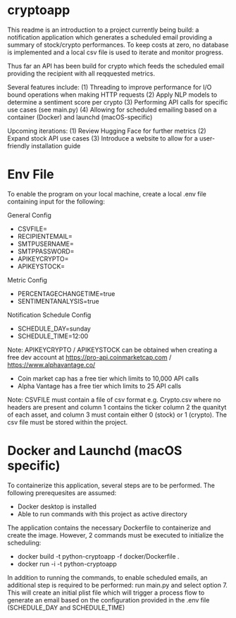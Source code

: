 # cryptoapp

This readme is an introduction to a project currently being build: a notification application which generates a scheduled email providing a summary of stock/crypto performances. To keep costs at zero, no database is implemented and a local csv file is used to iterate and monitor progress.

Thus far an API has been build for crypto which feeds the scheduled email providing the recipient with all reqquested metrics.

Several features include:
(1) Threading to improve performance for I/O bound operations when making HTTP requests
(2) Apply NLP models to determine a sentiment score per crypto
(3) Performing API calls for specific use cases (see main.py)
(4) Allowing for scheduled emailing based on a container (Docker) and launchd (macOS-specific)

Upcoming iterations:
(1) Review Hugging Face for further metrics
(2) Expand stock API use cases
(3) Introduce a website to allow for a user-friendly installation guide

# Env File

To enable the program on your local machine, create a local .env file containing input for the following:

General Config
- CSVFILE=
- RECIPIENTEMAIL=
- SMTPUSERNAME=
- SMTPPASSWORD=
- APIKEYCRYPTO=
- APIKEYSTOCK=

Metric Config
- PERCENTAGECHANGETIME=true
- SENTIMENTANALYSIS=true

Notification Schedule Config
- SCHEDULE_DAY=sunday
- SCHEDULE_TIME=12:00

Note: APIKEYCRYPTO / APIKEYSTOCK can be obtained when creating a free dev account at https://pro-api.coinmarketcap.com / https://www.alphavantage.co/
- Coin market cap has a free tier which limits to 10,000 API calls
- Alpha Vantage has a free tier which limits to 25 API calls

Note: CSVFILE must contain a file of csv format e.g. Crypto.csv where no headers are present and column 1 contains the ticker column 2 the quanityt of each asset, and column 3 must contain either 0 (stock) or 1 (crypto). The csv file must be stored within the project.

# Docker and Launchd (macOS specific)

To containerize this application, several steps are to be performed. The following prerequesites are assumed:
- Docker desktop is installed
- Able to run commands with this project as active directory

The application contains the necessary Dockerfile to containerize and create the image. However, 2 commands must be executed to initialize the scheduling:
- docker build -t python-cryptoapp -f docker/Dockerfile .
- docker run -i -t python-cryptoapp

In addition to running the commands, to enable scheduled emails, an additional step is required to be performed: run main.py and select option 7. This will create an initial plist file which will trigger a process flow to generate an email based on the configuration provided in the .env file (SCHEDULE_DAY and SCHEDULE_TIME)
